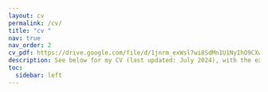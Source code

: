 ```yaml
---
layout: cv
permalink: /cv/
title: "cv "
nav: true
nav_order: 2
cv_pdf: https://drive.google.com/file/d/1jnrm_exWsl7wi8SdMn1U1NyIhO9CXwne/view # you can also use external links here
description: See below for my CV (last updated: July 2024), with the exception that selected papers and presentations can be found in the other links on this website. Please view the PDF version for the full CV. 
toc:
  sidebar: left
---
```

